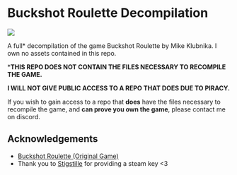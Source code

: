 # Buckshot Roulette Decompilation

![](https://dcbadge.limes.pink/api/shield/435509065339240449)

A full* decompilation of the game Buckshot Roulette by Mike Klubnika.
I own no assets contained in this repo.

***THIS REPO DOES NOT CONTAIN THE FILES NECESSARY TO RECOMPILE THE GAME.**

**I WILL NOT GIVE PUBLIC ACCESS TO A REPO THAT DOES DUE TO PIRACY.**


If you wish to gain access to a repo that **does** have the files necessary to recompile the game, and **can prove you own the game**, please contact me on discord.
## Acknowledgements

 - [Buckshot Roulette (Original Game)](https://mikeklubnika.itch.io/buckshot-roulette)
 - Thank you to [Stigstille](https://stigstille.uk/) for providing a steam key <3
